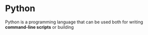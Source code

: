 # Python

Python is a programming language that can be used both for writing **command-line scripts** or building
